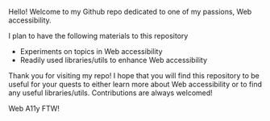 Hello! Welcome to my Github repo dedicated to one of my passions, Web accessibility.

I plan to have the following materials to this repository
- Experiments on topics in Web accessibility
- Readily used libraries/utils to enhance Web accessibility

Thank you for visiting my repo! I hope that you will find this repository to be useful for your quests to either learn more about Web accessibility or to find any useful libraries/utils. Contributions are always welcomed!

Web A11y FTW!
